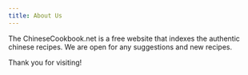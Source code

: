 ```yaml
---
title: About Us
---
```


The ChineseCookbook.net is a free website that indexes the authentic chinese recipes. We are open for any suggestions and new recipes.


Thank you for visiting!